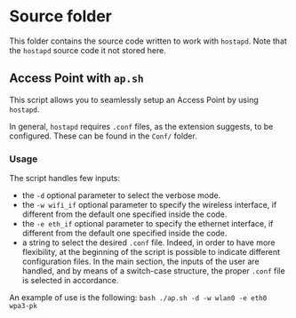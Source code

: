 # Source folder
This folder contains the source code written to work with `hostapd`. Note that the `hostapd` source code it not stored here.

## Access Point with `ap.sh`
This script allows you to seamlessly setup an Access Point by using `hostapd`.

In general, `hostapd` requires `.conf` files, as the extension suggests, to be configured. These can be found in the `Conf/` folder.

### Usage
The script handles few inputs:
- the `-d` optional parameter to select the verbose mode.
- the `-w wifi_if` optional parameter to specify the wireless interface, if different from the default one specified inside the code.
- the `-e eth_if` optional parameter to specify the ethernet interface, if different from the default one specified inside the code.
- a string to select the desired `.conf` file. Indeed, in order to have more flexibility, at the beginning of the script is possible to indicate different configuration files. In the main section, the inputs of the user are handled, and by means of a switch-case structure, the proper `.conf` file is selected in accordance.

An example of use is the following:
    ```bash
    ./ap.sh -d -w wlan0 -e eth0 wpa3-pk
    ```
